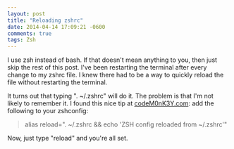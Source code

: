 ```yaml
---
layout: post
title: "Reloading zshrc"
date: 2014-04-14 17:09:21 -0600
comments: true
tags: Zsh
---
```


I use zsh instead of bash. If that doesn't mean anything to you, then just skip the rest of this post. I've been restarting the terminal after every change to my zshrc file. I knew there had to be a way to quickly reload the file without restarting the terminal.

It turns out that typing ". ~/.zshrc" will do it. The problem is that I'm not likely to remember it. I found this nice tip at [codeM0nK3Y.com](http://www.codem0nk3y.com/2012/12/how-to-reload-zsh-config/): add the following to your zshconfig:

>alias reload=". ~/.zshrc && echo 'ZSH config reloaded from ~/.zshrc'"

Now, just type "reload" and you're all set.

